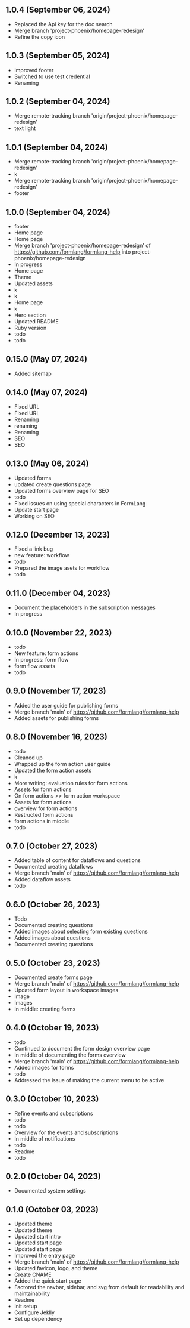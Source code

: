 ## 1.0.4 (September 06, 2024)
  - Replaced the Api key for the doc search
  - Merge branch 'project-phoenix/homepage-redesign'
  - Refine the copy icon

## 1.0.3 (September 05, 2024)
  - Improved footer
  - Switched to use test credential
  - Renaming

## 1.0.2 (September 04, 2024)
  - Merge remote-tracking branch 'origin/project-phoenix/homepage-redesign'
  - text light

## 1.0.1 (September 04, 2024)
  - Merge remote-tracking branch 'origin/project-phoenix/homepage-redesign'
  - k
  - Merge remote-tracking branch 'origin/project-phoenix/homepage-redesign'
  - footer

## 1.0.0 (September 04, 2024)
  - footer
  - Home page
  - Home page
  - Merge branch 'project-phoenix/homepage-redesign' of https://github.com/formlang/formlang-help into project-phoenix/homepage-redesign
  - In progress
  - Home page
  - Theme
  - Updated assets
  - k
  - k
  - Home page
  - k
  - Hero section
  - Updated README
  - Ruby version
  - todo
  - todo

## 0.15.0 (May 07, 2024)
  - Added sitemap

## 0.14.0 (May 07, 2024)
  - Fixed URL
  - Fixed URL
  - Renaming
  - renaming
  - Renaming
  - SEO
  - SEO

## 0.13.0 (May 06, 2024)
  - Updated forms
  - updated create questions page
  - Updated forms overview page for SEO
  - todo
  - Fixed issues on using special characters in FormLang
  - Update start page
  - Working on SEO

## 0.12.0 (December 13, 2023)
  - Fixed a link bug
  - new feature: workflow
  - todo
  - Prepared the image asets for workflow
  - todo

## 0.11.0 (December 04, 2023)
  - Document the placeholders in the subscription messages
  - In progress

## 0.10.0 (November 22, 2023)
  - todo
  - New feature: form actions
  - In progress: form flow
  - form flow assets
  - todo

## 0.9.0 (November 17, 2023)
  - Added the user guide for publishing forms
  - Merge branch 'main' of https://github.com/formlang/formlang-help
  - Added assets for publishing forms

## 0.8.0 (November 16, 2023)
  - todo
  - Cleaned up
  - Wrapped up the form action user guide
  - Updated the form action assets
  - k
  - More writing: evaluation rules for form actions
  - Assets for form actions
  - On form actions >> form action workspace
  - Assets for form actions
  - overview for form actions
  - Restructed form actions
  - form actions in middle
  - todo

## 0.7.0 (October 27, 2023)
  - Added table of content for dataflows and questions
  - Documented creating dataflows
  - Merge branch 'main' of https://github.com/formlang/formlang-help
  - Added dataflow assets
  - todo

## 0.6.0 (October 26, 2023)
  - Todo
  - Documented creating questions
  - Added images about selecting form existing questions
  - Added images about questions
  - Documented creating questions

## 0.5.0 (October 23, 2023)
  - Documented create forms page
  - Merge branch 'main' of https://github.com/formlang/formlang-help
  - Updated form layout in workspace images
  - Image
  - Images
  - In middle: creating forms

## 0.4.0 (October 19, 2023)
  - todo
  - Continued to document the form design overview page
  - In middle of documenting the forms overview
  - Merge branch 'main' of https://github.com/formlang/formlang-help
  - Added images for forms
  - todo
  - Addressed the issue of making the current menu to be active

## 0.3.0 (October 10, 2023)
  - Refine events and subscriptions
  - todo
  - todo
  - Overview for the events and subscriptions
  - In middle of notifications
  - todo
  - Readme
  - todo

## 0.2.0 (October 04, 2023)
  - Documented system settings

## 0.1.0 (October 03, 2023)
  - Updated theme
  - Updated theme
  - Updated start intro
  - Updated start page
  - Updated start page
  - Improved the entry page
  - Merge branch 'main' of https://github.com/formlang/formlang-help
  - Updated favicon, logo, and theme
  - Create CNAME
  - Added the quick start page
  - Factored the navbar, sidebar, and svg from default for readability and maintainability
  - Readme
  - Init setup
  - Configure Jeklly
  - Set up dependency

